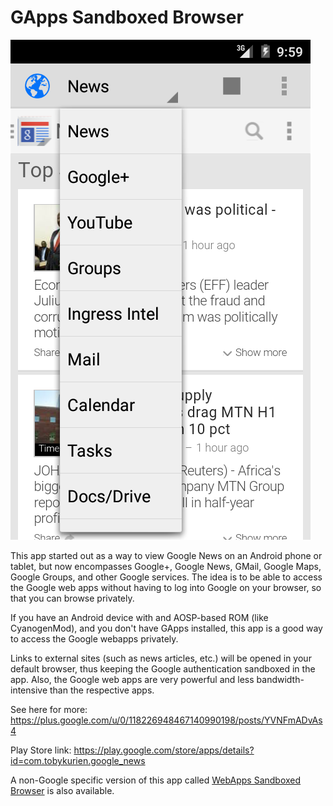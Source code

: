 GApps Sandboxed Browser
=======================

![Screenshot](graphics/screenshot.png)

This app started out as a way to view Google News on an Android phone or tablet, 
but now encompasses Google+, Google News, GMail, Google Maps, Google Groups, and 
other Google services. The idea is to be able to access the Google web apps without 
having to log into Google on your browser, so that you can browse privately. 

If you have an Android device with and AOSP-based ROM (like CyanogenMod), and you don't have 
GApps installed, this app is a good way to access the Google webapps privately.

Links to external sites (such as news articles, etc.) will be opened in your default 
browser, thus keeping the Google authentication sandboxed in the app. Also, the Google 
web apps are very powerful and less bandwidth-intensive than the respective apps.

See here for more:
https://plus.google.com/u/0/118226948467140990198/posts/YVNFmADvAs4

Play Store link:
https://play.google.com/store/apps/details?id=com.tobykurien.google_news

A non-Google specific version of this app called [WebApps Sandboxed Browser][webapps] is also available.

 [webapps]: https://github.com/tobykurien/WebApps
